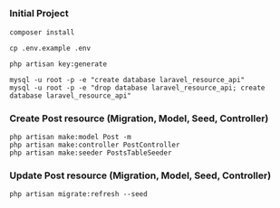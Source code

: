 ##

### Initial Project
```
composer install

cp .env.example .env

php artisan key:generate

mysql -u root -p -e "create database laravel_resource_api"
mysql -u root -p -e "drop database laravel_resource_api; create database laravel_resource_api"
```


### Create Post resource (Migration, Model, Seed, Controller)
```
php artisan make:model Post -m
php artisan make:controller PostController
php artisan make:seeder PostsTableSeeder
```

### Update Post resource (Migration, Model, Seed, Controller)
```
php artisan migrate:refresh --seed
```